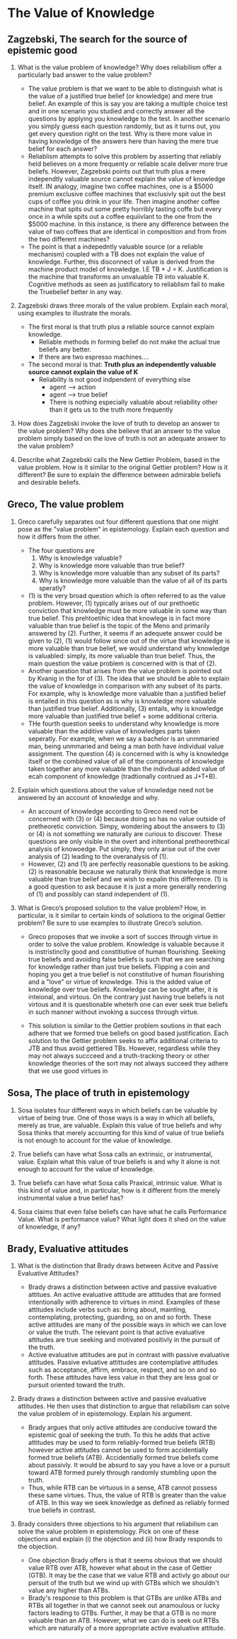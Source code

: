 The Value of Knowledge
====================== 

Zagzebski, The search for the source of epistemic good
-------------------------------------------------------
1.  What is the value problem of knowledge? Why does reliabilism offer a particularly bad answer to the value problem?
    - The value problem is that we want to be able to distinguish what is the value of a justified true belief (or knowledge) and mere true belief. An example of this is say you are taking a multiple choice test and in one scenario you studied and correctly answer all the questions by applying you knowledge to the test. In another scenario you simply guess each question randomly, but as it turns out, you get every question right on the test. Why is there more value in having knowledge of the answers here than having the mere true belief for each answer?
    - Reliablism  attempts to solve this problem by asserting that reliably held believes on a more frequenty or reliable scale deliver more true beliefs. However, Zagzebski points out that truth plus a mere independtly valuable source cannot explain the value of knowledge itself. IN analogy, imagine two coffee machines, one is a $5000 premium exclusive coffee machines that exclusivly spit out the best cups of coffee you drink in your life. Then imagine another coffee machine that spits out some pretty horribly tasting coffe but every once in a while spits out a coffee equiivlant to the one from the $5000 machine. In this instance, is there any difference between the value of two coffees that are identical in composition and from from the two different machines?
    - The point is that a indepedntly valuable source (or a reliable mechanism) coupled with a TB does not explain the value of knowledge. Further, this disconnect of value is derived from the machine product model of knowledge. I.E TB + J = K. Justification is the machine that transforms an unvaluable TB into valuable K. Cognitive methods as seen as justificatory to reliablism fail to make the Truebelief better in any way.

2.  Zagzebski draws three morals of the value problem. Explain each moral, using examples to illustrate the morals.
    - The first moral is that truth plus a reliable source cannot explain knowledge.
        * Reliable methods in forming belief do not make the actual true beliefs any better.
        * If there are two espresso machines....
    - The second moral is that: **Truth plus an independently valuable source cannot explain the value of K**
        * Reliability is not good indpendent of everything else
            - agent --> action
            - agent --> true belief
            - There is nothing especially valuable about reliability other than it gets us to the truth more frequently

3.  How does Zagzebski invoke the love of truth to develop an answer to the value problem? Why does she believe that an answer to the value problem simply based on the love of truth is not an adequate answer to the value problem?

4.  Describe what Zagzebski calls the New Gettier Problem, based in the value problem. How is it similar to the original Gettier problem? How is it different? Be sure to explain the difference between admirable beliefs and desirable beliefs.

Greco, The value problem
-------------------------
1.  Greco carefully separates out four different questions that one might pose as the "value problem" in epistemology. Explain each question and how it differs from the other.
    - The four questions are
        1. Why is knowledge valuable?
        2. Why is knowledge more valuable than true belief?
        3. Why is knowledge more valuable than any subset of its parts?
        4. Why is knowledge more valuable than the value of all of its parts speratly?
    - (1) is the very broad question which is often referred to as the value problem.  However, (1) typically arises out of our prethoetic conviction that knowledge must be more valuable in some way than true belief. This prehtoetihic idea that knowlege is in fact more valuable than true belief is the topic of the Meno and primarily answered by (2). Further, it seems if an adequete answer could be given to (2), (1) would follow since out of the virtue that knowledge is more valuable than true belief, we would understand why knowledge is valuabled: simply, its more valuable than true belief. Thus, the main question the value problem is concerned with is that of (2).
    - Another question that arises from the value problem is pointed out by Kvanig in the for of (3). The idea that we should be able to explain the value of knowledge in comparison with any subset of its parts. For example, why is knowledge more valuable than a justified belief is entailed in this question as is why is knowledge more valuable than justified true belief. Additionally, (3) entails, why is knowledge more valuable than justified true belief + some additional criteria.
    - THe fourth question seeks to understand why knowledge is more valuable than the additive value of knowledges parts taken seperatly. For example, when we say a bachelor is an unmmaried man, being unmmaried and being a man both have individual value assignment. The question (4) is concerned with is why is knowledge itself or the combined value of all of the components of knowledge taken together any more valuable than the indivdual added value of ecah component of knowledge (tradtionally contrued as J+T+B).

2.  Explain which questions about the value of knowledge need not be answered by an account of knowledge and why.
    - An account of knowledge according to Greco need not be concerned with (3) or (4) because doing so has no value outside of pretheoretic conviction. Simpy, wondering about the answers to (3) or (4) is not something we naturally are curious to discover. These questions are only visible in the overt and initentional pretheorethical analysis of knowoedge. Put simply, they only arise out of the over analysis of (2) leading to the overanalysis of (1).
    - However, (2) and (1) are perfectly reasonable questions to be asking. (2) is reasonable because we naturally think that knowledge is more valuable than true belief and we wish to expalin this difference. (1) is a good question to ask because it is just a more generally rendering of (1) and possibly can stand independent of (1). 

3.  What is Greco’s proposed solution to the value problem? How, in particular, is it similar to certain kinds of solutions to the original Gettier problem? Be sure to use examples to illustrate Greco’s solution.
    - Greco proposes that we invoke a sort of succes through virtue in order to solve the value problem. Knowledge is valuable because it is instristinclly good and constitiutive of human flourishing. Seeking true beliefs and avoiding false beliefs is such that we are searching for knowledge rather than just true beliefs. Flipping a coin and hoping you get a true belief is not constitutive of human flourishing and a "love" or virtue of knowledge. This is the added value of knowledge over true beliefs. Knowledge can be sought after, it is inteional, and virtous. On the contrary just having true beliefs is not virtous and it is questionable wheterh one can ever seek true beliefs in such manner without invoking a success through virtue.

    - This solution is similar to the Gettier problem soutions in that each adhere that we formed true beliefs on good based justification. Each solution to the Gettier problem seeks to affix additional criteria to JTB and thus avoid gettiered TBs. However, regardless while they may not always succceed and a truth-tracking theory or other knowledge theories of the sort may not always succeed they adhere that we use good virtues in 

    
Sosa, The place of truth in epistemology
----------------------------------------
1.  Sosa isolates four different ways in which beliefs can be valuable by virtue of being true. One of those ways is a way in which all beliefs, merely as true, are valuable. Explain this value of true beliefs and why Sosa thinks that merely accounting for this kind of value of true beliefs is not enough to account for the value of knowledge.

2. True beliefs can have what Sosa calls an extrinsic, or instrumental, value.  Explain what this value of true beliefs is and why it alone is not enough to account for the value of knowledge.

3. True beliefs can have what Sosa calls Praxical, intrinsic value. What is this kind of value and, in particular, how is it different from the merely instrumental value a true belief has?

4. Sosa claims that even false beliefs can have what he calls Performance Value.  What is performance value? What light does it shed on the value of knowledge, if any?

Brady, Evaluative attitudes
---------------------------
1.  What is the distinction that Brady draws between Acitve and Passive Evaluative Attitudes?
    - Brady draws a distinction between active and passive evaluative attitues. An active evaluative attitude are attitudes that are formed intentionally with adherence to virtues in mind. Examples of these attitudes include verbs such as: bring about, mainting, contemplating, protecting, guarding, so on and so forth. These active attitudes are many of the possible ways in which we can love or value the truth. The relevant point is that active evaluative attitudes are true seeking and motivated positivly in the pursuit of the truth.
    - Active evaluative attitudes are put in contrast with passive evaluative attitudes. Passive evluative attittudes are contemplative attitudes such as acceptance, affirm, embrace, respect, and so on and so forth. These attitudes have less value in that they are less goal or pursuit oriented toward the truth.

2.  Brady draws a distinction between active and passive evaluative attitudes. He then uses that distinction to argue that reliabilism can solve the value problem of in epistemology. Explain his argument.
    - Brady argues that only active attitudes are conducive toward the epistemic goal of seeking the truth. To this he adds that active attitudes may be used to form reliably-formed true beliefs (RTB) however active attitudes cannot be used to form accidentially formed true beliefs (ATB). Accidentially formed true beliefs come about passivly. It would be absurd to say you have a love or a pursuit toward ATB formed purely through randomly stumbling upon the truth.
    - Thus, while RTB can be virtuous in a sense, ATB cannot possess these same virtues. Thus, the value of RTB is greater than the value of ATB. In this way we seek knowledge as defined as reliably formed true beliefs  in contrast.

3.  Brady considers three objections to his argument that reliabilism can solve the value problem in epistemology. Pick on one of these objections and explain (i) the objection and (ii) how Brady responds to the objection.
    - One objection Brady offers is that it seems obvious that we should value RTB over ATB, however what about in the case of Gettier (GTB). It may be the case that we value RTB and activly go about our persuit of the truth but we wind up with GTBs which we shouldn't value any higher than ATBs.
    - Brady's response to this problem is that GTBs are unlike ATBs and RTBs all together in that we cannot seek out anamoulous or lucky factors leading to GTBs. Further, it may be that a GTB is no more valuable than an ATB. However, what we can do is seek out RTBs which are naturally of a more appropriate active evaluative attitude.
